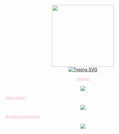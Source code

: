 
<div id="header" align="center">
    <img src="https://media.giphy.com/media/L5IljOSeFq8P6/giphy.gif" width="200" />
  </div>
    <div id="tos" align="center"> 
    <a href="https://git.io/typing-svg"><img src="https://readme-typing-svg.demolab.com?font=rubik&weight=800&pause=1000&color=D000F7BF&center=&vCenter=&repeat=&width=435&lines=my+name+is+phoboz;---%3Ea+developer+cybersecurity+student;A+passionate+pentester+from+M%C3%A9xico.+" alt="Typing SVG" /></a>
</div>    
<center>
  <p style="color:#f2b3c4";> /skills/</p>
</center>
<p align="center"><a href="https://skillicons.dev"><img src="https://skillicons.dev/icons?i=js,html,css,cpp,py,php" /></a></p>

  <p style="color:#f2b3c4";> /dev/skils/</p>

<p align="center"><a href="https://skillicons.dev"><img src="https://skillicons.dev/icons?i=linux,bash,neovim,git" /></a></p>

  <p style="color:#f2b3c4";> /hobby/personal/</p>


<p align="center"><a href="https://skillicons.dev"><img src="https://skillicons.dev/icons?i=bots" /></a></p>



